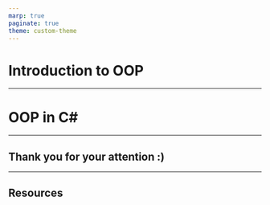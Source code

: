 ```yaml
---
marp: true
paginate: true
theme: custom-theme
---
```


<style>
img[alt~="center"] {
  display: block;
  margin: 0 auto;
}
</style>

# Introduction to OOP

---

# OOP in C#

---

## Thank you for your attention :)

---

## Resources
